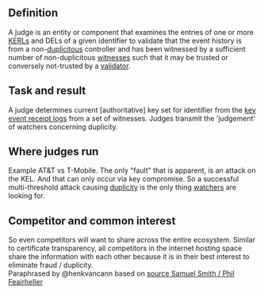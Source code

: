 ## Definition
A judge is an entity or component that examines the entries of one or more [KERLs](key-event-receipt-log) and DELs of a given identifier to validate that the event history is from a non-[duplicitous](duplicity) controller and has been witnessed by a sufficient number of non-duplicitous [witnesses](witness) such that it may be trusted or conversely not-trusted by a [validator](validator).

## Task and result
A judge determines current [authoritative] key set for identifier from the [key event receipt logs](key-event-receipt-log) from a set of witnesses. Judges transmit the 'judgement' of watchers concerning duplicity.

## Where judges run
Example AT&T vs T-Mobile. The only "fault" that is apparent, is an attack on the KEL. And that can only occur via key compromise. So a successful multi-threshold attack causing [duplicity](duplicity) is the only thing [watchers](watcher) are looking for. 

## Competitor and common interest
So even competitors will want to share across the entire ecosystem. Similar to certificate transparency, all competitors in the internet hosting space share the information with each other because it is in their best interest to eliminate fraud / duplicity.  
Paraphrased by @henkvancann based on [source Samuel Smith / Phil Feairheller](https://hackmd.io/-soUScAqQEaSw5MJ71899w?view#2022-09-06)

